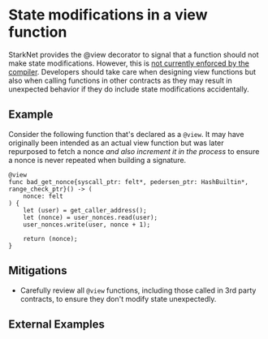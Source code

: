 # State modifications in a view function

StarkNet provides the @view decorator to signal that a function should not make state modifications. However, this is [not currently enforced by the compiler](https://www.cairo-lang.org/docs/hello_starknet/intro.html). Developers should take care when designing view functions but also when calling functions in other contracts as they may result in unexpected behavior if they do include state modifications accidentally.

## Example

Consider the following function that's declared as a `@view`. It may have originally been intended as an actual view function but was later repurposed to fetch a nonce _and also increment it in the process_ to ensure a nonce is never repeated when building a signature.

```cairo
@view
func bad_get_nonce{syscall_ptr: felt*, pedersen_ptr: HashBuiltin*, range_check_ptr}() -> (
    nonce: felt
) {
    let (user) = get_caller_address();
    let (nonce) = user_nonces.read(user);
    user_nonces.write(user, nonce + 1);

    return (nonce);
}
```

## Mitigations

- Carefully review all `@view` functions, including those called in 3rd party contracts, to ensure they don't modify state unexpectedly.

## External Examples
